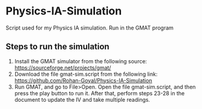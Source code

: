 # Physics-IA-Simulation
Script used for my Physics IA simulation. Run in the GMAT program
## Steps to run the simulation
1. Install the GMAT simulator from the following source: https://sourceforge.net/projects/gmat/
2. Download the file gmat-sim.script from the following link: https://github.com/Rohan-Goyal/Physics-IA-Simulation
3. Run GMAT, and go to File>Open. Open the file gmat-sim.script, and then press the play button to run it. After that, perform steps 23-28 in the document to update the IV and take multiple readings.
